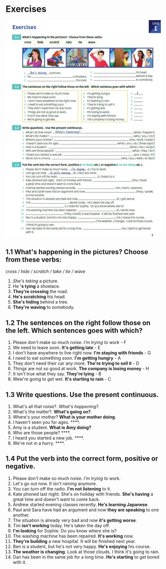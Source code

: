 # Exercises

![Page](images/Exercises_unit_1.jpeg)

## 1.1 What's happening in the pictures? Choose from these verbs:
_cross / hide / scratch / take / tie / wave_

1. _She's taking_ a picture.
2. He **'s tying** a shoelace.
3. **They're crossing** the road.
4. **He's scratching** his head.
5. **She's hiding** behind a tree.
6. **They're waving** to somebody.

## 1.2 The sentences on the right follow those on the left. Which sentences goes with which?

1. Please don't make so much noise. _I'm trying to work_ - F
2. We need to leave soon. **It's getting late** - E
3. I don't have anywhere to live right now. **I'm staying with friends** - G
4. I need to eat something soon. **I'm getting hungry** - A
5. They don't need their car any more. **The're trying to sell it** - D
6. Things are not so good at work. **The company is losing money** - H
7. It isn't true what they say. **They're lying** - B
8. Wew're going to get wet. **It's starting to rain** - C

## 1.3 Write questions. Use the present continuous.

1. What's all that noise?. _What's happening?_.
2. What's the matter?. **What's going on?**.
3. Where's your mother? **What is your mother doing**.
4. I haven't seen you for ages. ****.
5. Amy is a student. **What is Amy doing?**
6. Who are those people? ****.
7. I heard you started a new job. ****.
8. We're not in a hurry. ****.

## 1.4 Put the verb into the correct form, positive or negative.

1. Please don't make so much noise. _I'm trying_ to work.
2. Let's go out now. _It isn't raining_ anymore.
3. You can turn off the radio. **I'm not listening** to it.
4. Kate phoned last night. She's on holiday with friends. **She's having** a great time and doesn't want to come back.
5. Andrew started evening classes recently. **He's learning Japanese**.
6. Paul and Sara have had an argument and now **they are speaking** to one another.
7. The situation is already very bad and now **it's getting worse**.
8. Tim **isn't working** today. He's taken the day off.
9. **I'm looking** for Sophie. Do you know where she is?
10. The washing machine has been repaired. **It's working** now.
11. **They're building** a new hospital. It will be finished next year.
12. Ben is a student, but he's not very happy. **He's enjoying** his course.
13. **The weather is changing**. Look at those clouds. I think it's going to rain.
14. Dan has been in the same job for a long time. **He's starting** to get bored with it.